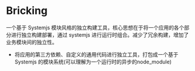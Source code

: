 # Bricking

一个基于 Systemjs 模块风格的独立构建工具，核心思想在于将一个应用的各个部分进行独立构建部署，通过 systemjs 进行运行时组合。减少了冗余构建，增加了业务模块间的独立性。

- 将应用的第三方依赖、自定义的通用代码进行独立工具，打包成一个基于 Systemjs 的模块系统(可以理解为一个运行时的异步的node_module)